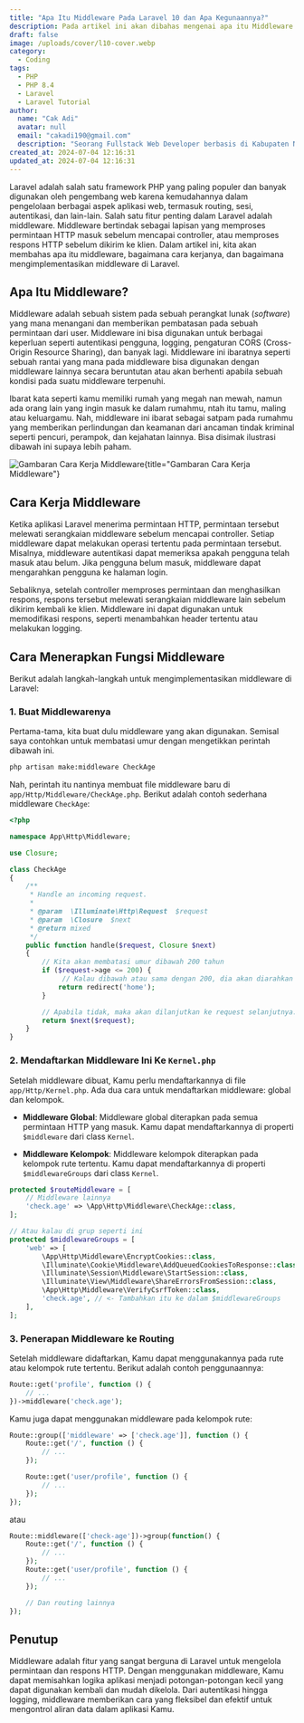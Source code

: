 ```yaml
---
title: "Apa Itu Middleware Pada Laravel 10 dan Apa Kegunaannya?"
description: Pada artikel ini akan dibahas mengenai apa itu Middleware dan bagaimana cara menggunakannya di Laravel 10 yang mana fitur satu ini sangat berguna sekali untuk keperluan autentikasi dan juga pembatasan di sisi sistem / backend.
draft: false
image: /uploads/cover/l10-cover.webp
category:
  - Coding
tags:
  - PHP
  - PHP 8.4
  - Laravel
  - Laravel Tutorial
author:
  name: "Cak Adi"
  avatar: null
  email: "cakadi190@gmail.com"
  description: "Seorang Fullstack Web Developer berbasis di Kabupaten Ngawi, dengan passion mendalam dalam desain dan teknologi. Kini, ia juga tengah mengeksplorasi ketertarikannya yang baru terhadap geografi, memperluas cakrawalanya dalam dunia yang penuh inspirasi dan inovasi."
created_at: 2024-07-04 12:16:31
updated_at: 2024-07-04 12:16:31
---
```


Laravel adalah salah satu framework PHP yang paling populer dan banyak digunakan oleh pengembang web karena kemudahannya dalam pengelolaan berbagai aspek aplikasi web, termasuk routing, sesi, autentikasi, dan lain-lain. Salah satu fitur penting dalam Laravel adalah middleware. Middleware bertindak sebagai lapisan yang memproses permintaan HTTP masuk sebelum mencapai controller, atau memproses respons HTTP sebelum dikirim ke klien. Dalam artikel ini, kita akan membahas apa itu middleware, bagaimana cara kerjanya, dan bagaimana mengimplementasikan middleware di Laravel.

## Apa Itu Middleware?

Middleware adalah sebuah sistem pada sebuah perangkat lunak (_software_) yang mana menangani dan memberikan pembatasan pada sebuah permintaan dari user. Middleware ini bisa digunakan untuk berbagai keperluan seperti autentikasi pengguna, logging, pengaturan CORS (Cross-Origin Resource Sharing), dan banyak lagi. Middleware ini ibaratnya seperti sebuah rantai yang mana pada middleware bisa digunakan dengan middleware lainnya secara beruntutan atau akan berhenti apabila sebuah kondisi pada suatu middleware terpenuhi.

Ibarat kata seperti kamu memiliki rumah yang megah nan mewah, namun ada orang lain yang ingin masuk ke dalam rumahmu, ntah itu tamu, maling atau keluargamu. Nah, middleware ini ibarat sebagai satpam pada rumahmu yang memberikan perlindungan dan keamanan dari ancaman tindak kriminal seperti pencuri, perampok, dan kejahatan lainnya. Bisa disimak ilustrasi dibawah ini supaya lebih paham.

![Gambaran Cara Kerja Middleware](/uploads/content/middleware-laravel/gambaran-awal-middleware.webp){title="Gambaran Cara Kerja Middleware"}

## Cara Kerja Middleware

Ketika aplikasi Laravel menerima permintaan HTTP, permintaan tersebut melewati serangkaian middleware sebelum mencapai controller. Setiap middleware dapat melakukan operasi tertentu pada permintaan tersebut. Misalnya, middleware autentikasi dapat memeriksa apakah pengguna telah masuk atau belum. Jika pengguna belum masuk, middleware dapat mengarahkan pengguna ke halaman login.

Sebaliknya, setelah controller memproses permintaan dan menghasilkan respons, respons tersebut melewati serangkaian middleware lain sebelum dikirim kembali ke klien. Middleware ini dapat digunakan untuk memodifikasi respons, seperti menambahkan header tertentu atau melakukan logging.

## Cara Menerapkan Fungsi Middleware

Berikut adalah langkah-langkah untuk mengimplementasikan middleware di Laravel:

### 1. Buat Middlewarenya

Pertama-tama, kita buat dulu middleware yang akan digunakan. Semisal saya contohkan untuk membatasi umur dengan mengetikkan perintah dibawah ini.


```bash [lpa.sh]
php artisan make:middleware CheckAge
```
Nah, perintah itu nantinya membuat file middleware baru di `app/Http/Middleware/CheckAge.php`. Berikut adalah contoh sederhana middleware `CheckAge`:


```php [CheckAge.php]{18-22}
<?php

namespace App\Http\Middleware;

use Closure;

class CheckAge
{
    /**
     * Handle an incoming request.
     *
     * @param  \Illuminate\Http\Request  $request
     * @param  \Closure  $next
     * @return mixed
     */
    public function handle($request, Closure $next)
    {
        // Kita akan membatasi umur dibawah 200 tahun
        if ($request->age <= 200) {
             // Kalau dibawah atau sama dengan 200, dia akan diarahkan ke halaman route bernama "home"
            return redirect('home');
        }

        // Apabila tidak, maka akan dilanjutkan ke request selanjutnya.
        return $next($request);
    }
}
```

### 2. Mendaftarkan Middleware Ini Ke `Kernel.php`

Setelah middleware dibuat, Kamu perlu mendaftarkannya di file `app/Http/Kernel.php`. Ada dua cara untuk mendaftarkan middleware: global dan kelompok.

- **Middleware Global**: Middleware global diterapkan pada semua permintaan HTTP yang masuk. Kamu dapat mendaftarkannya di properti `$middleware` dari class `Kernel`.

- **Middleware Kelompok**: Middleware kelompok diterapkan pada kelompok rute tertentu. Kamu dapat mendaftarkannya di properti `$middlewareGroups` dari class `Kernel`.


```php
protected $routeMiddleware = [
    // Middleware lainnya
    'check.age' => \App\Http\Middleware\CheckAge::class,
];

// Atau kalau di grup seperti ini
protected $middlewareGroups = [
    'web' => [
        \App\Http\Middleware\EncryptCookies::class,
        \Illuminate\Cookie\Middleware\AddQueuedCookiesToResponse::class,
        \Illuminate\Session\Middleware\StartSession::class,
        \Illuminate\View\Middleware\ShareErrorsFromSession::class,
        \App\Http\Middleware\VerifyCsrfToken::class,
        'check.age', // <- Tambahkan itu ke dalam $middlewareGroups
    ],
];
```

### 3. Penerapan Middleware ke Routing

Setelah middleware didaftarkan, Kamu dapat menggunakannya pada rute atau kelompok rute tertentu. Berikut adalah contoh penggunaannya:


```php
Route::get('profile', function () {
    // ...
})->middleware('check.age');
```
Kamu juga dapat menggunakan middleware pada kelompok rute:


```php
Route::group(['middleware' => ['check.age']], function () {
    Route::get('/', function () {
        // ...
    });

    Route::get('user/profile', function () {
        // ...
    });
});
```

atau

```php
Route::middleware(['check-age'])->group(function() {
    Route::get('/', function () {
        // ...
    });
    Route::get('user/profile', function () {
        // ...
    });

    // Dan routing lainnya
});
```

## Penutup

Middleware adalah fitur yang sangat berguna di Laravel untuk mengelola permintaan dan respons HTTP. Dengan menggunakan middleware, Kamu dapat memisahkan logika aplikasi menjadi potongan-potongan kecil yang dapat digunakan kembali dan mudah dikelola. Dari autentikasi hingga logging, middleware memberikan cara yang fleksibel dan efektif untuk mengontrol aliran data dalam aplikasi Kamu.
